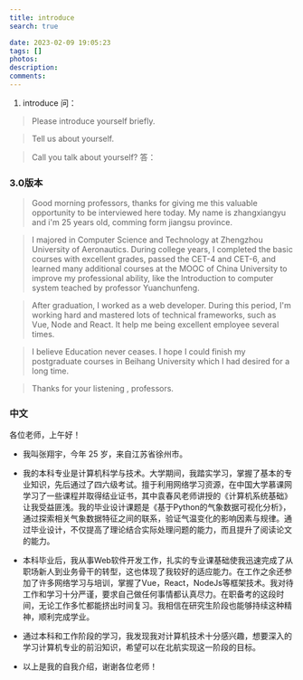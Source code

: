 ```yaml
---
title: introduce
search: true

date: 2023-02-09 19:05:23
tags: []
photos:
description:
comments:
---
```


1. introduce
问：
> Please introduce yourself briefly.

> Tell us about yourself.

> Call you talk about yourself?
答：

### 3.0版本
> Good morning professors, thanks for giving me this valuable opportunity to be interviewed here today. My name is zhangxiangyu and i'm 25 years old, comming form jiangsu province.

> I majored in Computer Science and Technology at Zhengzhou University of Aeronautics. During college years, I completed the basic courses with excellent grades, passed the CET-4 and CET-6, and learned many additional courses at the MOOC of China University to improve my professional ability, like the lntroduction to computer system teached by professor Yuanchunfeng. 

> After graduation, I worked as a web developer. During this period, I'm working hard and mastered lots of technical frameworks, such as Vue, Node and React. lt help me being excellent employee several times. 

> I believe Education never ceases. I hope I could finish my postgraduate courses in Beihang University which I had desired for a long time.
 
> Thanks for your listening , professors.


### 中文


各位老师，上午好！
- 我叫张翔宇，今年 25 岁，来自江苏省徐州市。
  
- 我的本科专业是计算机科学与技术。大学期间，我踏实学习，掌握了基本的专业知识，先后通过了四六级考试。擅于利用网络学习资源，在中国大学慕课网学习了一些课程并取得结业证书，其中袁春风老师讲授的《计算机系统基础》让我受益匪浅。我的毕业设计课题是《基于Python的气象数据可视化分析》，通过探索相关气象数据特征之间的联系，验证气温变化的影响因素与规律。通过毕业设计，不仅提高了理论结合实际处理问题的能力，而且提升了阅读论文的能力。
  
- 本科毕业后，我从事Web软件开发工作，扎实的专业课基础使我迅速完成了从职场新人到业务骨干的转型，这也体现了我较好的适应能力。在工作之余还参加了许多网络学习与培训，掌握了Vue，React，NodeJs等框架技术。我对待工作和学习十分严谨，要求自己做任何事情都认真尽力。在职备考的这段时间，无论工作多忙都能挤出时间复习。我相信在研究生阶段也能够持续这种精神，顺利完成学业。
  
- 通过本科和工作阶段的学习，我发现我对计算机技术十分感兴趣，想要深入的学习计算机专业的前沿知识，希望可以在北航实现这一阶段的目标。

- 以上是我的自我介绍，谢谢各位老师！